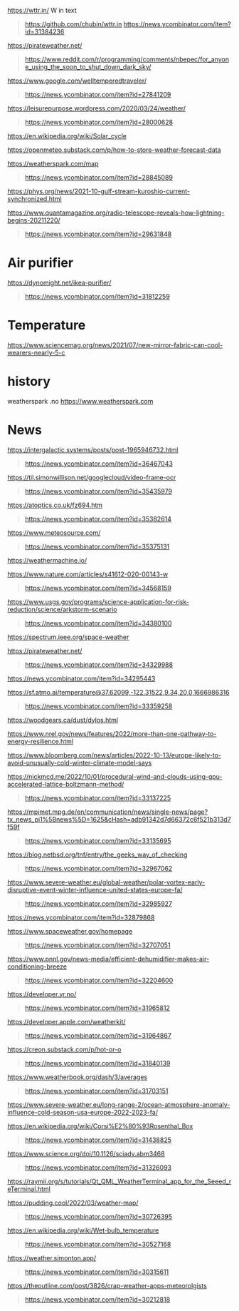 https://wttr.in/ W in text
> https://github.com/chubin/wttr.in
> https://news.ycombinator.com/item?id=31384236

https://pirateweather.net/
> https://www.reddit.com/r/programming/comments/nbepec/for_anyone_using_the_soon_to_shut_down_dark_sky/

https://www.google.com/welltemperedtraveler/
> https://news.ycombinator.com/item?id=27841209

https://leisurepurpose.wordpress.com/2020/03/24/weather/
> https://news.ycombinator.com/item?id=28000628

https://en.wikipedia.org/wiki/Solar_cycle

https://openmeteo.substack.com/p/how-to-store-weather-forecast-data

https://weatherspark.com/map
> https://news.ycombinator.com/item?id=28845089

https://phys.org/news/2021-10-gulf-stream-kuroshio-current-synchronized.html

https://www.quantamagazine.org/radio-telescope-reveals-how-lightning-begins-20211220/
> https://news.ycombinator.com/item?id=29631848

# Air purifier
https://dynomight.net/ikea-purifier/
> https://news.ycombinator.com/item?id=31812259

# Temperature
https://www.sciencemag.org/news/2021/07/new-mirror-fabric-can-cool-wearers-nearly-5-c

# history
weatherspark .no
https://www.weatherspark.com

# News
https://intergalactic.systems/posts/post-1965946732.html
> https://news.ycombinator.com/item?id=36467043

https://til.simonwillison.net/googlecloud/video-frame-ocr
> https://news.ycombinator.com/item?id=35435979

https://atoptics.co.uk/fz694.htm
> https://news.ycombinator.com/item?id=35382614

https://www.meteosource.com/
> https://news.ycombinator.com/item?id=35375131

https://weathermachine.io/

https://www.nature.com/articles/s41612-020-00143-w
> https://news.ycombinator.com/item?id=34568159

https://www.usgs.gov/programs/science-application-for-risk-reduction/science/arkstorm-scenario
> https://news.ycombinator.com/item?id=34380100

https://spectrum.ieee.org/space-weather

https://pirateweather.net/
> https://news.ycombinator.com/item?id=34329988

https://news.ycombinator.com/item?id=34295443

https://sf.atmo.ai/temperature@37.62099,-122.31522,9.34,20,0,1666986316
> https://news.ycombinator.com/item?id=33359258

https://woodgears.ca/dust/dylos.html

https://www.nrel.gov/news/features/2022/more-than-one-pathway-to-energy-resilience.html

https://www.bloomberg.com/news/articles/2022-10-13/europe-likely-to-avoid-unusually-cold-winter-climate-model-says

https://nickmcd.me/2022/10/01/procedural-wind-and-clouds-using-gpu-accelerated-lattice-boltzmann-method/
> https://news.ycombinator.com/item?id=33137225

https://mpimet.mpg.de/en/communication/news/single-news/page?tx_news_pi1%5Bnews%5D=1625&cHash=adb91342d7d66372c6f521b313d7f59f
> https://news.ycombinator.com/item?id=33135695

https://blog.netbsd.org/tnf/entry/the_geeks_way_of_checking
> https://news.ycombinator.com/item?id=32967062

https://www.severe-weather.eu/global-weather/polar-vortex-early-disruptive-event-winter-influence-united-states-europe-fa/
> https://news.ycombinator.com/item?id=32985927

https://news.ycombinator.com/item?id=32879868

https://www.spaceweather.gov/homepage
> https://news.ycombinator.com/item?id=32707051

https://www.pnnl.gov/news-media/efficient-dehumidifier-makes-air-conditioning-breeze
> https://news.ycombinator.com/item?id=32204600

https://developer.yr.no/
> https://news.ycombinator.com/item?id=31965812

https://developer.apple.com/weatherkit/
> https://news.ycombinator.com/item?id=31964867

https://creon.substack.com/p/hot-or-o
> https://news.ycombinator.com/item?id=31840139

https://www.weatherbook.org/dash/3/averages
> https://news.ycombinator.com/item?id=31703151

https://www.severe-weather.eu/long-range-2/ocean-atmosphere-anomaly-influence-cold-season-usa-europe-2022-2023-fa/

https://en.wikipedia.org/wiki/Corsi%E2%80%93Rosenthal_Box
> https://news.ycombinator.com/item?id=31438825

https://www.science.org/doi/10.1126/sciadv.abm3468
> https://news.ycombinator.com/item?id=31326093

https://raymii.org/s/tutorials/Qt_QML_WeatherTerminal_app_for_the_Seeed_reTerminal.html

https://pudding.cool/2022/03/weather-map/
> https://news.ycombinator.com/item?id=30726395

https://en.wikipedia.org/wiki/Wet-bulb_temperature
> https://news.ycombinator.com/item?id=30527168

https://weather.simonton.app/
> https://news.ycombinator.com/item?id=30315611

https://theoutline.com/post/3826/crap-weather-apps-meteorolgists
> https://news.ycombinator.com/item?id=30212818